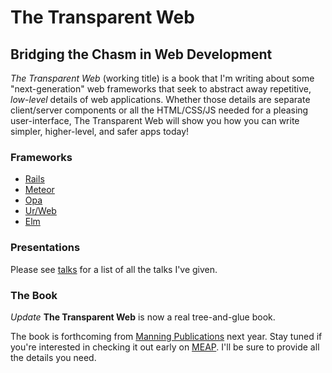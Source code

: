 # The Transparent Web

## Bridging the Chasm in Web Development

*The Transparent Web* (working title) is a book that I'm writing about some
"next-generation" web frameworks that seek to abstract away repetitive,
*low-level* details of web applications. Whether those details are separate
client/server components or all the HTML/CSS/JS needed for a pleasing
user-interface, The Transparent Web will show you how you can write
simpler, higher-level, and safer apps today!

### Frameworks

 * [Rails](http://rubyonrails.org/)
 * [Meteor](https://www.meteor.com/)
 * [Opa](http://opalang.org/)
 * [Ur/Web](http://www.impredicative.com/ur/)
 * [Elm](http://elm-lang.org/)

### Presentations

Please see [talks](talks.html) for a list of all the talks I've given.

### The Book

*Update* **The Transparent Web** is now a real tree-and-glue book.

The book is forthcoming from [Manning Publications](http://manning.com/)
next year. Stay tuned if you're interested in checking it out early on
[MEAP](http://manning.com/about/meap). I'll be sure to provide all the
details you need.
